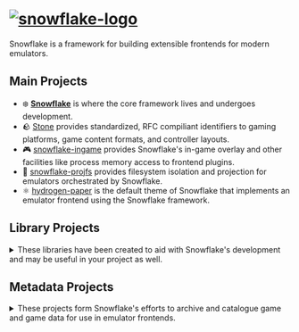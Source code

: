 # [![snowflake-logo](https://snowflakepowe.red/svg/banner.svg)](https://snowflakepowe.red)

Snowflake is a framework for building extensible frontends for modern emulators. 

## Main Projects

* ❄️ [**Snowflake**](https://github.com/SnowflakePowered/snowflake) is where the core framework lives and undergoes development.
* 🪨 [Stone](https://github.com/SnowflakePowered/stone) provides standardized, RFC compiliant identifiers to gaming platforms, game content formats, and controller layouts.
* 🎮 [snowflake-ingame](https://github.com/SnowflakePowered/snowflake-ingame) provides Snowflake's in-game overlay and other facilities like process memory access to frontend plugins.
* 💾 [snowflake-projfs](https://github.com/SnowflakePowered/snowflake-projfs) provides filesystem isolation and projection for emulators orchestrated by Snowflake.
* ⚛️ [hydrogen-paper](https://github.com/SnowflakePowered/hydrogen-paper) is the default theme of Snowflake that implements an emulator frontend using the Snowflake framework.
  
## Library Projects
<details>
<summary>These libraries have been created to aid with Snowflake's development and may be useful in your project as well.</summary>

* [winfsp-rs](https://github.com/SnowflakePowered/winfsp-rs) provides safe Rust bindings to [WinFSP](https://github.com/winfsp/winfsp).
* [VCDiff](https://github.com/SnowflakePowered/vcdiff) is an SIMD-accelerated C# library for VCDIFF and xdelta compatible binary diffs with both encode and decode support.
* [ImGuiBackends](https://github.com/SnowflakePowered/ImGuiBackends) are C# backends for [ImGui.NET](https://github.com/mellinoe/ImGui.NET) using Silk.NET for low overhead.
* [tsuku](https://github.com/SnowflakePowered/tsuku) is a C# library for tagging files using extended attributes.
* [bunkai](https://github.com/SnowflakePowered/bunkai) is a C# library for parsing NoIntro, TOSEC, and GoodTools file names.
* [chd-rs](https://github.com/SnowflakePowered/chd-rs) is a Rust implementation of the Compressed Hunks of Data file format.
* [shiratsu-naming](https://github.com/SnowflakePowered/shiratsu/tree/master/shiratsu-naming) is a Rust library for zero-copy parsing of NoIntro, TOSEC, and GoodTools file names.
* [listinfo-rs](https://github.com/SnowflakePowered/listinfo-rs) is a Rust library for zero-copy parsing of MAME ListInfo format DAT files.
* [sabinokaku](https://github.com/SnowflakePowered/sabinokaku) is a minimal bootloader and injector for hosting the .NET runtime in another process.
</details>

## Metadata Projects
<details>
<summary>These projects form Snowflake's efforts to archive and catalogue game and game data for use in emulator frontends.</summary>

* [OpenGood](https://github.com/SnowflakePowered/opengood) is a freely-available XML database for ROMs listed in the final distribution of GoodTools.
* [shiragame](https://github.com/SnowflakePowered/shiragame) is a massive, versioned, games database compiled from a variety of DAT cataloguing organizations.
* [zengyaku](https://github.com/SnowflakePowered/zengyaku) is a set of tools used to reverse engineer unpacked GoodTools binaries.
</details>
